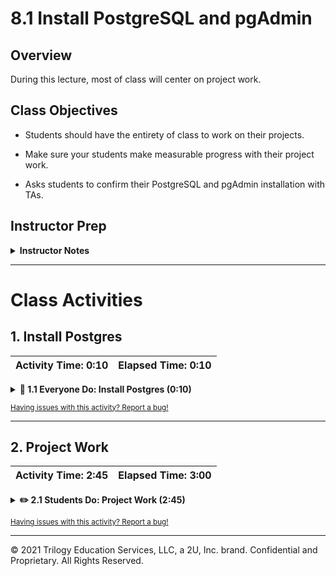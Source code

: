 # 8.1 Install PostgreSQL and pgAdmin

## Overview

During this lecture, most of class will center on project work.

## Class Objectives

* Students should have the entirety of class to work on their projects.

* Make sure your students make measurable progress with their project work.

* Asks students to confirm their PostgreSQL and pgAdmin installation with TAs.

## Instructor Prep

<details>
  <summary><strong>Instructor Notes</strong></summary>

Today's class is primarily a project work day. However, this is a great time to have students verify their PostgreSQL and pgAdmin installation. There are often errors when installing new tools, so checking them early will set up the class for success when they reach the SQL unit.

* Please reference our [Student FAQ](../../../05-Instructor-Resources/README.md#unit-07-project-1) for answers to questions frequently asked by students of this program. If you have any recommendations for additional questions, feel free to log an issue or a pull request with your desired additions.

</details>

- - -

# Class Activities

## 1. Install Postgres

| Activity Time:       0:10 |  Elapsed Time:      0:10  |
|---------------------------|---------------------------|

<details>
  <summary><strong>🎉 1.1 Everyone Do: Install Postgres (0:10)</strong></summary>

* **Files:**

  * [pgAdmin_and_Postgres_for_Mac.md](Activities/01-Evr_Installations/Resources/pgAdmin_and_Postgres_for_Mac.md)

  * [pgAdmin_and_Postgres_for_Windows.md](Activities/01-Evr_Installations/Resources/pgAdmin_and_Postgres_for_Windows.md)

* Announce to the class that they will need to install a coding environment capable of executing SQL queries.

* Send out the supplemental guides for students to use for installing pgAdmin and Postgres on their machines.

* Explain to the class that the installations are identical save for the visual components.

* Begin walking the class through the installation, explaining each step as you go:

  * Visit the download link for [PostgreSQL](https://www.enterprisedb.com/downloads/postgres-postgresql-downloads) and select the operating system appropriate for your machine.

  * After the file has been downloaded, Mac users will click on the `postgresql-12.7-1-osx.dmg` file.

  * **Note**: that the version in the image may not match the version on the download page; this is okay and it's because Postgres deploys updates frequently.

    ![postgresql-12.7-1-osx.png](Images/postgresql-12.7-1-osx.png)

  * Windows users will click on the `postgresql-12.7-2-windows-x64.exe` file.

    ![postgresql-12.7-2-windows-x64.exe](Images/postgresql-12.7-2-windows-x64.png)

  * Navigate through the Setup Wizard and install PostgreSQL. The default location is: `/Library/PostgreSQL/12`.

  * Select the components to be installed. **Be sure to un-check "Stack Builder"**.

  * Mac users will see the following window:

    ![stack_builder_mac.png](Images/stack_builder_mac.png)

  * Windows users will see the following window:

    ![stack_builder_pc.png](Images/stack_builder_pc.png)

  * Next, add your Data Directory. Keep the default location of: `/Library/PostgreSQL/12/data`.

  * When prompted, enter a password. **Be sure to record this password for future use.**

  * Keep the default port as `5432` and in the Advanced Options, locale can be set as `[Default locale]`.

  * The final screen will be the `Pre Installation Summary`.

  * Once the installation is complete, Mac users will find a folder in their Applications with these files:

    ![PostgreSQL_folder.png](Images/PostgreSQL_folder.png)

  * Windows users will be able to access the same files by clicking the start menu on their computer and scrolling to the `Postgres 12` folder.

    ![windows_files.png](Images/windows_files.png)

  * **Important** if you are running the Big Sur update for Mac you will need to download the latest version of pgAdmin. Follow these steps to do so:

  * Go to the [pgAdmin download](https://www.pgadmin.org/download/pgadmin-4-macos/) and select the latest version.

  * Click the `.dmg` files to start the download.

    ![pgAdmin dmg file](Images/big_sur_pgadmin.png)

  * Once the download is complete click on the `.dmg` file in your downloads to install.

  * After it has finished installing, drag the `pgAdmin` file into your applications folder (this will take a few minutes).

  * Once the transfer completes you will now be able to use `pgAdmin`. **Note** that you will still have a version in your PostgreSQL folder, but only use the version that you copied into Applications.

* Open pgAdmin, which will open in a new browser tab, and verify that everyone is connected to a local Postgres server before moving on to the next activity.

  ![pgAdmin_browser.png](Images/pgAdmin_browser.png)

  * Students will need to input their password to connect to the server.

    ![server_connect](Images/server_connect.png)

  * **Note:** If the computer seems non-responsive when starting pgAdmin, quickly reboot the machine and try again.

* Make sure that everyone has Postgres installed and a server running before continuing the lesson.

</details>

<sub>[Having issues with this activity? Report a bug!](https://form.jotform.com/200705887599168?activityOr=1+-+Install+Postgres&lessonpageTitle=Install+PostgreSQL+and+pgAdmin&lessonpageNumber=8.1&whereIs=DataViz-Lesson-Plans+GitHub&typeA18=https%3A%2F%2Fgithub.com%2Fcoding-boot-camp%2FDataViz-Lesson-Plans%2Fblob%2Fv1.1%2FDataviz-Lesson-Plans%2F01-Lesson-Plans%2F08-Project-1%2F1%2FLessonPlan.md)</sub>

- - -

## 2. Project Work

| Activity Time:       2:45 |  Elapsed Time:      3:00  |
|---------------------------|---------------------------|

<details>
  <summary><strong>✏️ 2.1 Students Do: Project Work (2:45)</strong></summary>

* Open the [slideshow](https://docs.google.com/presentation/d/1yBexCgmWs_N8gafA6guYNot4f204wKCcE4PYJxIHEtA/edit?usp=sharing) and leave slide 18 while students work on their project.

* Students have the rest of class time to work on their projects.

</details>

<sub>[Having issues with this activity? Report a bug!](https://form.jotform.com/200705887599168?activityOr=2+-+Project+Work&lessonpageTitle=Install+PostgreSQL+and+pgAdmin&lessonpageNumber=8.1&whereIs=DataViz-Lesson-Plans+GitHub&typeA18=https%3A%2F%2Fgithub.com%2Fcoding-boot-camp%2FDataViz-Lesson-Plans%2Fblob%2Fv1.1%2FDataviz-Lesson-Plans%2F01-Lesson-Plans%2F08-Project-1%2F1%2FLessonPlan.md)</sub>

- - -

© 2021 Trilogy Education Services, LLC, a 2U, Inc. brand. Confidential and Proprietary. All Rights Reserved.
